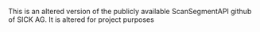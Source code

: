 This is an altered version of the publicly available ScanSegmentAPI github of SICK AG. It is altered for project purposes
